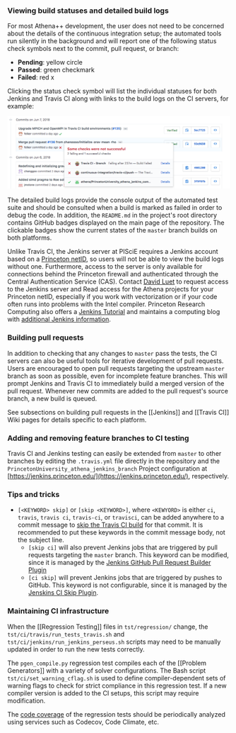### Viewing build statuses and detailed build logs
For most Athena++ development, the user does not need to be concerned about the details of the continuous integration setup; the automated tools run silently in the background and will report one of the following status check symbols next to the commit, pull request, or branch:
- **Pending**: yellow circle
- **Passed**: green checkmark
- **Failed**: red x

Clicking the status check symbol will list the individual statuses for both Jenkins and Travis CI along with links to the build logs on the CI servers, for example:

![Athena++ GitHub status checks example](./images/github_status_checks_master.png)

The detailed build logs provide the console output of the automated test suite and should be consulted when a build is marked as failed in order to debug the code. In addition, the `README.md` in the project's root directory contains GitHub badges displayed on the main page of the repository. The clickable badges show the current states of the `master` branch builds on both platforms.
<!-- github.com is whitelisted for the Jenkins server, so this Badge status is automatically updated without being behind the Princeton firewall -->

Unlike Travis CI, the Jenkins server at PISciE requires a Jenkins account based on a [Princeton netID](http://www.princeton.edu/oit/students/getting-connected/), so users will not be able to view the build logs without one. Furthermore, access to the server is only available for connections behind the Princeton firewall and authenticated through the Central Authentication Service (CAS). Contact [David Luet](mailto:luet@Princeton.EDU) to request access to the Jenkins server and Read access for the Athena projects for your Princeton netID, especially if you work with vectorization or if your code often runs into problems with the Intel compiler. Princeton Research Computing also offers a [Jenkins Tutorial](http://jenkins-doc.princeton.edu/tutorial.html) and maintains a computing blog with [additional Jenkins information](https://oncomputingwell.princeton.edu/2018/01/triggering-a-jenkins-build-every-time-changes-are-pushed-to-a-git-branch-on-github/).

### Building pull requests
In addition to checking that any changes to `master` pass the tests, the CI servers can also be useful tools for iterative development of pull requests. Users are encouraged to open pull requests targeting the upstream `master` branch as soon as possible, even for incomplete feature branches. This will prompt Jenkins and Travis CI to immediately build a merged version of the pull request. Whenever new commits are added to the pull request's source branch, a new build is queued.

See subsections on building pull requests in the [[Jenkins]] and [[Travis CI]] Wiki pages for details specific to each platform.

### Adding and removing feature branches to CI testing
Travis CI and Jenkins testing can easily be extended from `master` to other branches by editing the `.travis.yml` file directly in the repository and the `PrincetonUniversity_athena_jenkins_branch` Project configuration at [https://jenkins.princeton.edu/](https://jenkins.princeton.edu/), respectively. 

### Tips and tricks
- `[<KEYWORD> skip]` or `[skip <KEYWORD>]`, where `<KEWYORD>` is either `ci`, `travis`, `travis ci`, `travis-ci`, or `travisci`, can be added anywhere to a commit message to [skip the Travis CI build](https://docs.travis-ci.com/user/customizing-the-build/#Skipping-a-build) for that commit. It is recommended to put these keywords in the commit message body, not the subject line. 
  - `[skip ci]` will also prevent Jenkins jobs that are triggered by pull requests targeting the `master` branch. This keyword can be modified, since it is managed by the [Jenkins GitHub Pull Request Builder Plugin](https://github.com/jenkinsci/ghprb-plugin)
  - `[ci skip]` will prevent Jenkins jobs that are triggered by pushes to GitHub. This keyword is not configurable, since it is managed by the [Jenskins CI Skip Plugin](https://github.com/banyan/jenkins-ci-skip-plugin).

### Maintaining CI infrastructure
When the [[Regression Testing]] files in `tst/regression/` change, the `tst/ci/travis/run_tests_travis.sh` and `tst/ci/jenkins/run_jenkins_perseus.sh` scripts may need to be manually updated in order to run the new tests correctly.

The `pgen_compile.py` regression test compiles each of the [[Problem Generators]] with a variety of solver configurations. The Bash script `tst/ci/set_warning_cflag.sh` is used to define compiler-dependent sets of warning flags to check for strict compliance in this regression test. If a new compiler version is added to the CI setups, this script may require modification.

The [code coverage](https://en.wikipedia.org/wiki/Code_coverage) of the regression tests should be periodically analyzed using services such as Codecov, Code Climate, etc.

<!--
**To add and document**:
- [ ] Code coverage analysis with Codecov, Code Climate, etc.
- [ ] Static program analysis with Coverity, etc.
- [ ] Checks API extension to Jenkins and annotations for build steps with Travis CI
- [ ] Short vs. long test sets via `cron`
-->
